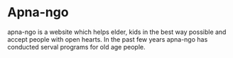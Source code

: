 # Apna-ngo
apna-ngo is a website which helps elder, kids in the best way possible and accept people with open hearts. In the past few years apna-ngo has conducted serval programs for old age people.
